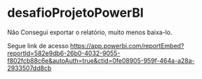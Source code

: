 # desafioProjetoPowerBI

Não Consegui exportar o relatório, muito menos baixa-lo.

Segue link de acesso
https://app.powerbi.com/reportEmbed?reportId=582e9db6-26b0-4032-9055-f802fcb88c6e&autoAuth=true&ctid=0fe08905-959f-464a-a28a-2933507dd8cb


